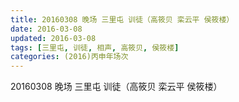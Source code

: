 ```yaml
---
title: 20160308 晚场 三里屯 训徒（高筱贝 栾云平 侯筱楼）
date: 2016-03-08
updated: 2016-03-08
tags: [三里屯, 训徒, 相声, 高筱贝, 侯筱楼] 
categories: (2016)丙申年场次 
---
```

20160308 晚场 三里屯 训徒（高筱贝 栾云平 侯筱楼）
